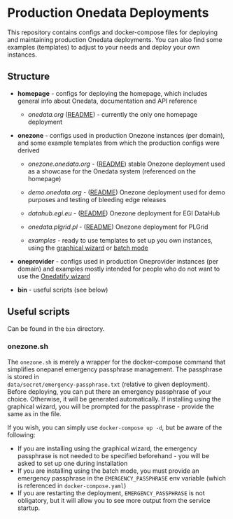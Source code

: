 # Production Onedata Deployments

This repository contains configs and docker-compose files for deploying and
maintaining production Onedata deployments. You can also find some examples 
(templates) to adjust to your needs and deploy your own instances.


## Structure

* **homepage** - configs for deploying the homepage, which includes general info 
                 about Onedata, documentation and API reference
                 
    * *onedata.org* ([README](homepage/onedata.org/README.md)) - 
                    currently the only one homepage deployment
                      
                    
    
* **onezone** - configs used in production Onezone instances (per domain), 
                and some example templates from which the production configs 
                were derived
                
    * *onezone.onedata.org* - ([README](onezone/onezone.onedata.org/README.md)) 
                              stable Onezone deployment used as a showcase for the
                              Onedata system (referenced on the homepage)                            
                
    * *demo.onedata.org* - ([README](onezone/demo.onedata.org/README.md))
                           Onezone deployment used for demo purposes and testing
                           of bleeding edge releases                
                
    * *datahub.egi.eu* - ([README](onezone/datahub.egi.eu/README.md))
                           Onezone deployment for EGI DataHub         
                
    * *onedata.plgrid.pl* - ([README](onezone/onedata.plgrid.pl/README.md))
                           Onezone deployment for PLGrid
                           
    * *examples* - ready to use templates to set up you own instances, using the 
                   [graphical wizard](onezone/examples/graphical-wizard/README.md)
                   or [batch mode](onezone/examples/batch-mode/README.md)
                           
                
                
* **oneprovider** - configs used in production Oneprovider instances 
                    (per domain) and examples mostly intended for people who
                    do not want to use the [Onedatify wizard][]
                    
                    
* **bin** - useful scripts (see below)
                    
                    
                    
## Useful scripts

Can be found in the `bin` directory.

### onezone.sh 

The `onezone.sh` is merely a wrapper for the docker-compose command that simplifies
onepanel emergency passphrase management. The passphrase is stored in  
`data/secret/emergency-passphrase.txt` (relative to given deployment). Before
deploying, you can put there an emergency passphrase of your choice. Otherwise, 
it will be generated automatically. If installing using the graphical wizard, 
you will be prompted for the passphrase - provide the same as in the file.

If you wish, you can simply use `docker-compose up -d`, but be aware of the following:
* If you are installing using the graphical wizard, the emergency passphrase is not needed
  to be specified beforehand - you will be asked to set up one during installation
* If you are installing using the batch mode, you must provide an emergency 
  passphrase in the `EMERGENCY_PASSPHRASE` env variable (which is referenced in 
  `docker-compose.yaml`)
* If you are restarting the deployment, `EMERGENCY_PASSPHRASE` is not obligatory, 
  but it will allow you to see more output from the service startup.
                 
                 
                    
[Onedatify wizard]: https://onedata.org/#/home/documentation/doc/administering_onedata/oneprovider_tutorial[onedatify-based-setup].html
